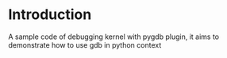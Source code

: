 # Introduction
A sample code of debugging kernel with pygdb plugin, it aims to demonstrate how to use gdb in python context
